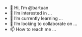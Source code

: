 - 👋 Hi, I’m @bartuan
- 👀 I’m interested in ...
- 🌱 I’m currently learning ...
- 💞️ I’m looking to collaborate on ...
- 📫 How to reach me ...

<!---
bartuan/bartuan is a ✨ special ✨ repository because its `README.md` (this file) appears on your GitHub profile.
You can click the Preview link to take a look at your changes.
--->
